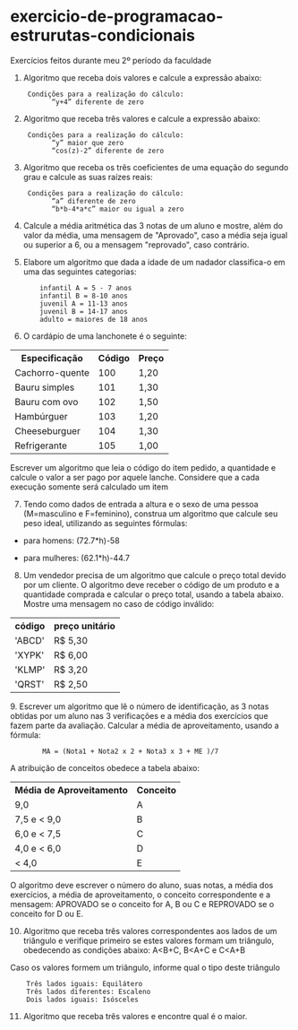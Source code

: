 # exercicio-de-programacao-estrurutas-condicionais
Exercícios feitos durante meu 2º período da faculdade

1. Algoritmo que receba dois valores e calcule a expressão abaixo:

        Condições para a realização do cálculo:
              “y+4” diferente de zero

2. Algoritmo que receba três valores e calcule a expressão abaixo:

        Condições para a realização do cálculo:
              “y” maior que zero
              “cos(z)-2” diferente de zero

3. Algoritmo que receba os três coeficientes de uma equação do segundo
grau e calcule as suas raízes reais:

        Condições para a realização do cálculo:
              “a” diferente de zero
              “b*b-4*a*c” maior ou igual a zero

4. Calcule a média aritmética das 3 notas de um aluno e mostre, além do
valor da média, uma mensagem de "Aprovado", caso a média seja igual
ou superior a 6, ou a mensagem "reprovado", caso contrário.

5. Elabore um algoritmo que dada a idade de um nadador classifica-o em
uma das seguintes categorias:

           infantil A = 5 - 7 anos
           infantil B = 8-10 anos
           juvenil A = 11-13 anos
           juvenil B = 14-17 anos
           adulto = maiores de 18 anos
           
6. O cardápio de uma lanchonete é o seguinte:

<html>
  <table>
    <tr>
      <th>Especificação</th>
      <th>Código</th>
      <th>Preço</th>
    </tr>
    <tr>
       <td>Cachorro-quente</td>
       <td>100</td>
       <td>1,20</td>
     </tr>
    <tr>
      <td>Bauru simples</td>
      <td>101</td>
      <td>1,30</td>
   </tr>
   <tr>
     <td>Bauru com ovo</td>
     <td>102</td>
     <td>1,50</td>
   </tr>
   <tr>
     <td>Hambúrguer</td>
     <td>103</td>
     <td>1,20</td>
   </tr>
   <tr>
     <td>Cheeseburguer</td>
     <td>104</td>
     <td>1,30</td>
   </tr>
    <tr>
     <td>Refrigerante</td>
     <td>105</td>
     <td>1,00</td>
   </tr>
  </table>
</html>

Escrever um algoritmo que leia o código do item pedido, a quantidade e
calcule o valor a ser pago por aquele lanche. Considere que a cada
execução somente será calculado um item


7. Tendo como dados de entrada a altura e o sexo de uma pessoa
(M=masculino e F=feminino), construa um algoritmo que calcule seu
peso ideal, utilizando as seguintes fórmulas:

  - para homens: (72.7*h)-58
  
  - para mulheres: (62.1*h)-44.7
  
8. Um vendedor precisa de um algoritmo que calcule o preço total devido
por um cliente. O algoritmo deve receber o código de um produto e a
quantidade comprada e calcular o preço total, usando a tabela abaixo.
Mostre uma mensagem no caso de código inválido:

<html>
  <table>
    <tr>
      <th>código</th>
      <th>preço unitário</th>
    </tr>
    <tr>
      <td>'ABCD'</td>
      <td>R$ 5,30</td>
    </tr>
    <tr>
      <td>'XYPK'</td>
      <td>R$ 6,00</td>
    </tr>
    <tr>
      <td>'KLMP'</td>
      <td>R$ 3,20</td>
    </tr>
    <tr>
      <td>'QRST'</td>
      <td>R$ 2,50</td>
    </tr>
  </table>
</html>
9. Escrever um algoritmo que lê o número de identificação, as 3 notas
obtidas por um aluno nas 3 verificações e a média dos exercícios que
fazem parte da avaliação. Calcular a média de aproveitamento, usando
a fórmula:

            MA = (Nota1 + Nota2 x 2 + Nota3 x 3 + ME )/7
            
A atribuição de conceitos obedece a tabela abaixo:


<html>
  <table>
    <tr>
      <th>Média de Aproveitamento</th>
      <th>Conceito</th>
    </tr>
    <tr>
      <td>9,0</td>
      <td>A</td>
    </tr>
    <tr>
      <td>7,5 e < 9,0</td>
      <td>B</td>
    </tr>
    <tr>
      <td>6,0 e < 7,5</td>
      <td>C</td>
    </tr>
    <tr>
      <td>4,0 e < 6,0</td>
      <td>D</td>
    </tr>
    <tr>
      <td> < 4,0</td>
      <td>E</td>
    </tr>
  </table>
</html>

O algoritmo deve escrever o número do aluno, suas notas, a média dos
exercícios, a média de aproveitamento, o conceito correspondente e a
mensagem: APROVADO se o conceito for A, B ou C e REPROVADO se
o conceito for D ou E.

10. Algoritmo que receba três valores correspondentes aos lados de um
triângulo e verifique primeiro se estes valores formam um triângulo,
obedecendo as condições abaixo:
A&lt;B+C, B&lt;A+C e C&lt;A+B

Caso os valores formem um triângulo, informe qual o tipo deste triângulo

        Três lados iguais: Equilátero
        Três lados diferentes: Escaleno
        Dois lados iguais: Isósceles

11. Algoritmo que receba três valores e encontre qual é o maior.
